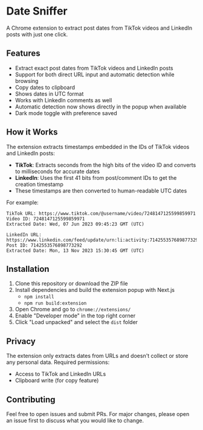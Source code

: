 # Date Sniffer

A Chrome extension to extract post dates from TikTok videos and LinkedIn posts with just one click.

## Features

- Extract exact post dates from TikTok videos and LinkedIn posts
- Support for both direct URL input and automatic detection while browsing
- Copy dates to clipboard
- Shows dates in UTC format
- Works with LinkedIn comments as well
- Automatic detection now shows directly in the popup when available
- Dark mode toggle with preference saved

## How it Works

The extension extracts timestamps embedded in the IDs of TikTok videos and LinkedIn posts:

- **TikTok**: Extracts seconds from the high bits of the video ID and converts to milliseconds for accurate dates
- **LinkedIn**: Uses the first 41 bits from post/comment IDs to get the creation timestamp
- These timestamps are then converted to human-readable UTC dates

For example:
```
TikTok URL: https://www.tiktok.com/@username/video/7248147125599859971
Video ID: 7248147125599859971
Extracted Date: Wed, 07 Jun 2023 09:45:23 GMT (UTC)

LinkedIn URL: https://www.linkedin.com/feed/update/urn:li:activity:7142553576898773292
Post ID: 7142553576898773292
Extracted Date: Mon, 13 Nov 2023 15:30:45 GMT (UTC)
```

## Installation

1. Clone this repository or download the ZIP file
2. Install dependencies and build the extension popup with Next.js
   - `npm install`
   - `npm run build:extension`
3. Open Chrome and go to `chrome://extensions/`
4. Enable "Developer mode" in the top right corner
5. Click "Load unpacked" and select the `dist` folder

## Privacy

The extension only extracts dates from URLs and doesn't collect or store any personal data. Required permissions:
- Access to TikTok and LinkedIn URLs
- Clipboard write (for copy feature)

## Contributing

Feel free to open issues and submit PRs. For major changes, please open an issue first to discuss what you would like to change.
